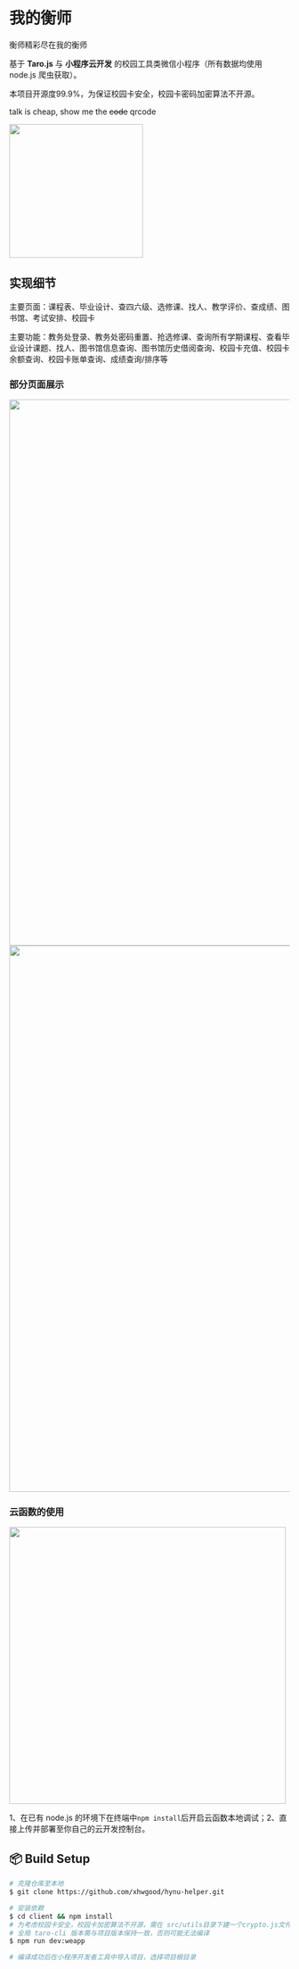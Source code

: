 # 我的衡师
衡师精彩尽在我的衡师

基于 **Taro.js** 与 **小程序云开发** 的校园工具类微信小程序（所有数据均使用 node.js 爬虫获取）。

本项目开源度99.9%，为保证校园卡安全，校园卡密码加密算法不开源。

talk is cheap, show me the ~~code~~ qrcode

<img src="http://cdn.xianghw.xyz/hynu-helper.jpg" width="240" />

## 实现细节

主要页面：课程表、毕业设计、查四六级、选修课、找人、教学评价、查成绩、图书馆、考试安排、校园卡

主要功能：教务处登录、教务处密码重置、抢选修课、查询所有学期课程、查看毕业设计课题、找人、图书馆信息查询、图书馆历史借阅查询、校园卡充值、校园卡余额查询、校园卡账单查询、成绩查询/排序等

### 部分页面展示


<img src="http://cdn.xianghw.xyz/%E5%B1%95%E7%A4%BA1.png" width="980" />

<img src="http://cdn.xianghw.xyz/%E5%B1%95%E7%A4%BA2.png" width="980" />

### 云函数的使用

<img src="http://cdn.xianghw.xyz/cloud-use.png" width="497" />

1、在已有 node.js 的环境下在终端中`npm install`后开启云函数本地调试；2、直接上传并部署至你自己的云开发控制台。

## :package: Build Setup

``` bash
# 克隆仓库至本地
$ git clone https://github.com/xhwgood/hynu-helper.git

# 安装依赖
$ cd client && npm install
# 为考虑校园卡安全，校园卡加密算法不开源，需在 src/utils目录下建一个crypto.js文件，否则无法编译
# 全局 taro-cli 版本需与项目版本保持一致，否则可能无法编译
$ npm run dev:weapp

# 编译成功后在小程序开发者工具中导入项目，选择项目根目录
```
